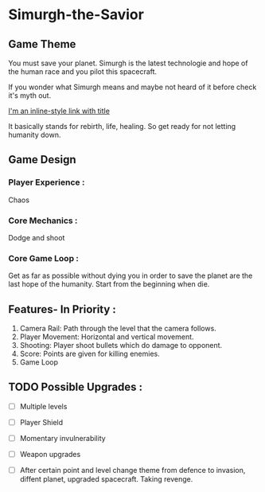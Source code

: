 # Simurgh-the-Savior

## Game Theme

You must save your planet. Simurgh is the latest technologie and hope of the human race and you pilot this spacecraft.

If you wonder what Simurgh means and maybe not heard of it before check it's myth out.

[I'm an inline-style link with title](https://symbolsage.com/what-is-simurgh-symbol/ "What Does the Simurgh Symbolize?")

It basically stands for rebirth, life, healing. So get ready for not letting humanity down.

## Game Design

### Player Experience :

Chaos

### Core Mechanics :

Dodge and shoot

### Core Game Loop :

Get as far as possible without dying you in order to save the planet are the last hope of the humanity. Start from the beginning when die.

## Features- In Priority :

1. Camera Rail: Path through the level that the camera follows.
2. Player Movement: Horizontal and vertical movement.
3. Shooting: Player shoot bullets which do damage to opponent.
4. Score: Points are given for killing enemies.
5. Game Loop

## TODO Possible Upgrades :
-  [ ] Multiple levels
-  [ ] Player Shield
-  [ ] Momentary invulnerability
-  [ ] Weapon upgrades
-  [ ] After certain point and level change theme from defence to invasion, diffent planet, upgraded spacecraft. Taking revenge.

